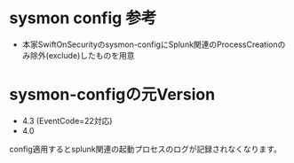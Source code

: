 # sysmon config 参考
- 本家SwiftOnSecurityのsysmon-configにSplunk関連のProcessCreationのみ除外(exclude)したものを用意

# sysmon-configの元Version
- 4.3 (EventCode=22対応)
- 4.0

config適用するとsplunk関連の起動プロセスのログが記録されなくなります。
